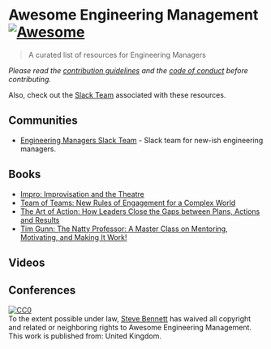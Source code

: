 # Awesome Engineering Management [![Awesome](https://cdn.rawgit.com/sindresorhus/awesome/d7305f38d29fed78fa85652e3a63e154dd8e8829/media/badge.svg)](https://github.com/sindresorhus/awesome)

> A curated list of resources for Engineering Managers

*Please read the [contribution guidelines](contributing.md) and the [code of conduct](code-of-conduct.md) before contributing.*

Also, check out the [Slack Team](https://engmanagers.github.io) associated with these resources.

## Communities
* [Engineering Managers Slack Team](http://engmanagers.github.io) - Slack team for new-ish engineering managers.

## Books
* [Impro: Improvisation and the Theatre](https://www.amazon.com/Impro-Improvisation-Theatre-Keith-Johnstone/dp/0878301178/)
* [Team of Teams: New Rules of Engagement for a Complex World](https://www.amazon.com/Team-Teams-Rules-Engagement-Complex/dp/0241250838/)
* [The Art of Action: How Leaders Close the Gaps between Plans, Actions and Results](https://www.amazon.com/Art-Action-Leaders-between-Actions-ebook/dp/B01HPVHLHG/)
* [Tim Gunn: The Natty Professor: A Master Class on Mentoring, Motivating, and Making It Work!](https://www.amazon.com/Tim-Gunn-Professor-Mentoring-Motivating/dp/1476780072/)

## Videos

## Conferences


<p xmlns:dct="http://purl.org/dc/terms/" xmlns:vcard="http://www.w3.org/2001/vcard-rdf/3.0#">
  <a rel="license"
     href="http://creativecommons.org/publicdomain/zero/1.0/">
    <img src="http://i.creativecommons.org/p/zero/1.0/88x31.png" style="border-style: none;" alt="CC0" />
  </a>
  <br />
  To the extent possible under law,
  <a rel="dct:publisher"
     href="http://engmanagers.github.io">
    <span property="dct:title">Steve Bennett</span></a>
  has waived all copyright and related or neighboring rights to
  <span property="dct:title">Awesome Engineering Management</span>.
This work is published from:
<span property="vcard:Country" datatype="dct:ISO3166"
      content="GB" about="http://engmanagers.github.io">
  United Kingdom</span>.
</p>
